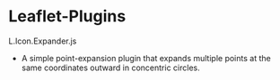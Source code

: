 Leaflet-Plugins
===============

L.Icon.Expander.js
 - A simple point-expansion plugin that expands multiple points at the same coordinates outward in concentric circles.

